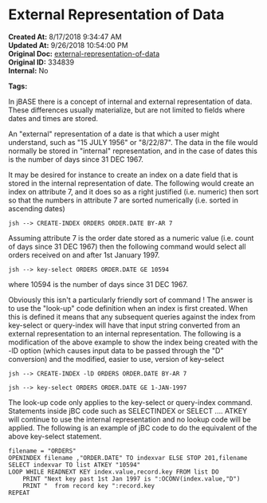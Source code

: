 # External Representation of Data

**Created At:** 8/17/2018 9:34:47 AM  
**Updated At:** 9/26/2018 10:54:00 PM  
**Original Doc:** [external-representation-of-data](https://docs.jbase.com/48152-indexes/external-representation-of-data)  
**Original ID:** 334839  
**Internal:** No  

**Tags:**
<badge text='file indexing' vertical='middle' />

In jBASE there is a concept of internal and external representation of data. These differences usually materialize, but are not limited to fields where dates and times are stored.

An "external" representation of a date is that which a user might understand, such as "15 JULY 1956" or "8/22/87". The data in the file would normally be stored in "internal" representation, and in the case of dates this is the number of days since 31 DEC 1967.

It may be desired for instance to create an index on a date field that is stored in the internal representation of date. The following would create an index on attribute 7, and it does so as a right justified (i.e. numeric) then sort so that the numbers in attribute 7 are sorted numerically (i.e. sorted in ascending dates)

```
jsh --> CREATE-INDEX ORDERS ORDER.DATE BY-AR 7
```

Assuming attribute 7 is the order date stored as a numeric value (i.e. count of days since 31 DEC 1967) then the following command would select all orders received on and after 1st January 1997.

```
jsh --> key-select ORDERS ORDER.DATE GE 10594
```

where 10594 is the number of days since 31 DEC 1967.

Obviously this isn't a particularly friendly sort of command ! The answer is to use the "look-up" code definition when an index is first created. When this is defined it means that any subsequent queries against the index from key-select or query-index will have that input string converted from an external representation to an internal representation. The following is a modification of the above example to show the index being created with the -lD option (which causes input data to be passed through the "D" conversion) and the modified, easier to use, version of key-select

```
jsh --> CREATE-INDEX -lD ORDERS ORDER.DATE BY-AR 7
```

```
jsh --> key-select ORDERS ORDER.DATE GE 1-JAN-1997
```

The look-up code only applies to the key-select or query-index command. Statements inside jBC code such as SELECTINDEX or SELECT .... ATKEY will continue to use the internal representation and no lookup code will be applied. The following is an example of jBC code to do the equivalent of the above key-select statement.

```
filename = "ORDERS"
OPENINDEX filename ,"ORDER.DATE" TO indexvar ELSE STOP 201,filename
SELECT indexvar TO list ATKEY "10594"
LOOP WHILE READNEXT KEY index.value,record.key FROM list DO
    PRINT "Next key past 1st Jan 1997 is ":OCONV(index.value,"D")
    PRINT "  from record key ":record.key
REPEAT
```




